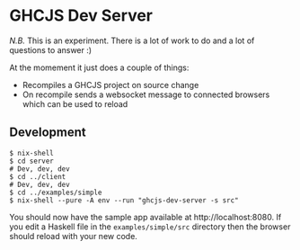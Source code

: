 # GHCJS Dev Server

*N.B.* This is an experiment. There is a lot of work to do and a lot of questions to answer :)

At the momement it just does a couple of things:

* Recompiles a GHCJS project on source change
* On recompile sends a websocket message to connected browsers which can be used to reload

## Development

```
$ nix-shell
$ cd server
# Dev, dev, dev
$ cd ../client
# Dev, dev, dev
$ cd ../examples/simple
$ nix-shell --pure -A env --run "ghcjs-dev-server -s src"
```

You should now have the sample app available at http://localhost:8080. If you edit a Haskell file in the `examples/simple/src` directory then the browser should reload with your new code.
